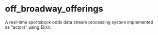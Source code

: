 # off_broadway_offerings
A real-time sportsbook odds data stream processing system implemented as "actors" using Elixir.
